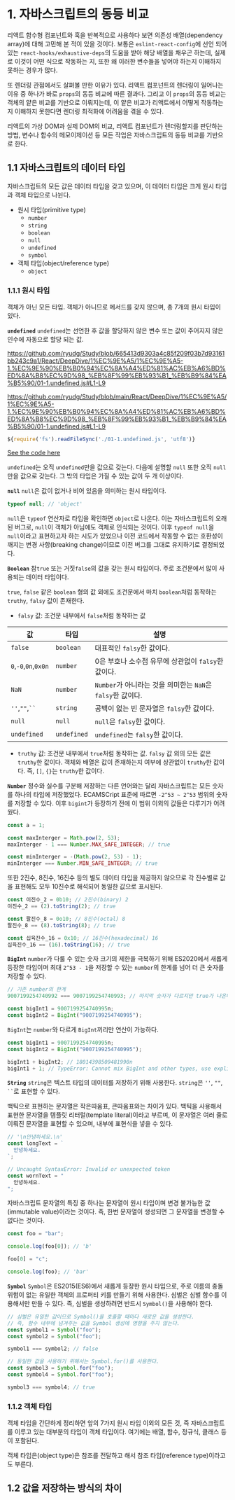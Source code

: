 # 1. 자바스크립트의 동등 비교

리액트 함수형 컴포넌트와 훅을 반복적으로 사용하다 보면 의존성 배열(dependency array)에 대해 고민해 본 적이 있을 것이다.
보통은 `eslint-react-config`에 선언 되어 있는 `react-hooks/exhaustive-deps`의 도움을 받아 해당 배열을 채우곤 하는데, 실제로 이것이 어떤 식으로 작동하는 지, 또한 왜 이러한 변수들을 넣어야 하는지 이해하지 못하는 경우가 많다.

또 렌더링 관점에서도 살펴볼 만한 이유가 있다.
리액트 컴포넌트의 렌더링이 일어나는 이유 중 하나가 바로 `props`의 동등 비교에 따른 결과다. 그리고 이 `props`의 동등 비교는 객체의 얕은 비교를 기반으로 이뤄지는데, 이 얕은 비교가 리액트에서 어떻게 작동하는지 이해하지 못한다면 렌더링 최적화에 어려움을 겪을 수 있다.

리액트의 가상 DOM과 실제 DOM의 비교, 리액트 컴포넌트가 렌더링할지를 판단하는 방법, 변수나 함수의 메모이제이션 등 모든 작업은 자바스크립트의 동등 비교를 기반으로 한다.

## 1.1 자바스크립트의 데이터 타입

자바스크립트의 모든 값은 데이터 타입을 갖고 있으며, 이 데이터 타입은 크게 원시 타입과 객체 타입으로 나뉜다.

- 원시 타입(primitive type)
  - `number`
  - `string`
  - `boolean`
  - `null`
  - `undefined`
  - `symbol`
- 객체 타입(object/reference type)
  - `object`

### 1.1.1 원시 타입

객체가 아닌 모든 타입. 객체가 아니므로 메서드를 갖지 않으며, 총 7개의 원시 타입이 있다.

**`undefined`**
`undefined`는 선언한 후 값을 할당하지 않은 변수 또는 값이 주어지지 않은 인수에 자동으로 할당 되는 값.

https://github.com/ryudg/Study/blob/665413d9303a4c85f209f03b7d93161bb243c9a1/React/DeepDive/1%EC%9E%A5/1%EC%9E%A5-1.%EC%9E%90%EB%B0%94%EC%8A%A4%ED%81%AC%EB%A6%BD%ED%8A%B8%EC%9D%98_%EB%8F%99%EB%93%B1_%EB%B9%84%EA%B5%90/01-1.undefined.js#L1-L9

https://github.com/ryudg/Study/blob/main/React/DeepDive/1%EC%9E%A5/1%EC%9E%A5-1.%EC%9E%90%EB%B0%94%EC%8A%A4%ED%81%AC%EB%A6%BD%ED%8A%B8%EC%9D%98_%EB%8F%99%EB%93%B1_%EB%B9%84%EA%B5%90/01-1.undefined.js#L1-L9

```js
${require('fs').readFileSync('./01-1.undefined.js', 'utf8')}
```

[See the code here](./01-1.undefined.js)

`undefined`는 오직 `undefined`만을 값으로 갖는다.
다음에 설명할 `null` 또한 오직 `null`만을 값으로 갖는다. 그 밖의 타입은 가질 수 있는 값이 두 개 이상이다.

**`null`**
`null`은 값이 없거나 비어 있음을 의미하는 원시 타입이다.

```js
typeof null; // 'object'
```

`null`은 `typeof` 연산자로 타입을 확인하면 `object`로 나온다. 이는 자바스크립트의 오래된 버그로, `null`이 객체가 아님에도 객체로 인식되는 것이다.
이후 `typeof null`을 `null`이라고 표현하고자 하는 시도가 있었으나 이전 코드에서 작동할 수 없는 호환성이 깨지는 변경 사항(breaking change)이므로 이전 버그를 그대로 유지하기로 결정되었다.

**`Boolean`**
참`true` 또는 거짓`false`의 값을 갖는 원시 타입이다. 주로 조건문에서 많이 사용되는 데이터 타입이다.

`true`, `false` 같은 `boolean` 형의 값 외에도 조건문에서 마치 `boolean`처럼 동작하는 `truthy`, `falsy` 값이 존재한다.

- `falsy` 값: 조건문 내부에서 `false`처럼 동작하는 값

| 값                   | 타입        | 설명                                                        |
| -------------------- | ----------- | ----------------------------------------------------------- |
| `false`              | `boolean`   | 대표적인 `falsy`한 값이다.                                  |
| `0`,`-0`,`0n`,`0x0n` | `number`    | 0은 부호나 소수점 유무에 상관없이 `falsy`한 값이다.         |
| `NaN`                | `number`    | `Number`가 아니라는 것을 의미한는 `NaN`은 `falsy`한 값이다. |
| `''`,`""`,` `` `     | `string`    | 공백이 없는 빈 문자열은 `falsy`한 값이다.                   |
| `null`               | `null`      | `null`은 `falsy`한 값이다.                                  |
| `undefined`          | `undefined` | `undefined`는 `falsy`한 값이다.                             |

- `truthy` 값: 조건문 내부에서 `true`처럼 동작하는 값. `falsy` 값 외의 모든 값은 `truthy`한 값이다.
  객체와 배열은 값이 존재하는지 여부에 상관없이 `truthy`한 값이다. 즉, `[]`, `{}`는 `truthy`한 값이다.

**`Number`**
정수와 실수를 구분해 저장하는 다른 언어와는 달리 자바스크립트는 모든 숫자를 하나의 타입에 저장했었다.
ECAMSCript 표준에 따르면 `-2^53 ~ 2^53` 범위의 숫자를 저장할 수 있다. 이후 `bigint`가 등장하기 전에 이 범위 이외의 값들은 다루기가 어려웠다.

```js
const a = 1;

const maxInterger = Math.pow(2, 53);
maxInterger - 1 === Number.MAX_SAFE_INTEGER; // true

const minInterger = -(Math.pow(2, 53) - 1);
minInterger === Number.MIN_SAFE_INTEGER; // true
```

또한 2진수, 8진수, 16진수 등의 별도 데이터 타입을 제공하지 않으므로 각 진수별로 값을 표현해도 모두 10진수로 해석되어 동일한 값으로 표시된다.

```js
const 이진수_2 = 0b10; // 2진수(binary) 2
이진수_2 == (2).toString(2); // true

const 팔진수_8 = 0o10; // 8진수(octal) 8
팔진수_8 == (8).toString(8); // true

const 십육진수_16 = 0x10; // 16진수(hexadecimal) 16
십육진수_16 == (16).toString(16); // true
```

**`BigInt`**
`number`가 다룰 수 있는 숫자 크기의 제한을 극복하기 위해 ES2020에서 새롭게 등장한 타입이며 최대 `2^53 - 1`을 저장할 수 있는 `number`의 한계를 넘어 더 큰 숫자를 저장할 수 있다.

```js
// 기존 number의 한계
9007199254740992 === 9007199254740993; // 마지막 숫자가 다르지만 true가 나온다. 즉, 더 이상 다룰 수 없는 크기의 숫자이기 때문이다.

const bigInt1 = 9007199254740995n;
const bigInt2 = BigInt("9007199254740995");
```

`BigInt`는 `number`와 다르게 `BigInt`끼리만 연산이 가능하다.

```js
const bigInt1 = 9007199254740995n;
const bigInt2 = BigInt("9007199254740995");

bigInt1 + bigInt2; // 18014398509481990n
bigInt1 + 1; // TypeError: Cannot mix BigInt and other types, use explicit conversions
```

**`String`**
`string`은 텍스트 타입의 데이터를 저장하기 위해 사용한다. `string`은 `''`, `""`, ` `` `로 표현할 수 있다.

백틱으로 표현하는 문자열은 작은따옴표, 큰따옴표와는 차이가 있다. 백틱을 사용해서 표현한 문자열을 템플릿 리터럴(template literal)이라고 부르며, 이 문자열은 여러 줄로 이뤄진 문자열을 표현할 수 있으며, 내부에 표현식을 넣을 수 있다.

```js
// '\n안녕하세요.\n'
const longText = `
  안녕하세요.
`;

// Uncaught SyntaxError: Invalid or unexpected token
const wornText = "
  안녕하세요.
";
```

자바스크립트 문자열의 특징 중 하나는 문자열이 원시 타입이며 변경 불가능한 값(immutable value)이라는 것이다. 즉, 한번 문자열이 생성되면 그 문자열을 변경할 수 없다는 것이다.

```js
const foo = "bar";

console.log(foo[0]); // 'b'

foo[0] = "c";

console.log(foo); // 'bar'
```

**`Symbol`**
`Symbol`은 ES2015(ES6)에서 새롭게 등장한 원시 타입으로, 주로 이름의 충돌 위험이 없는 유일한 객체의 프로퍼티 키를 만들기 위해 사용한다.
심벌은 심벌 함수를 이용해서만 만들 수 있다. 즉, 심벌을 생성하려면 반드시 `Symbol()`을 사용해야 한다.

```js
// 심벌은 유일한 값이므로 Symbol()을 호출할 때마다 새로운 값을 생성한다.
// 즉, 함수 내부에 넘겨주는 값을 Symbol 생성에 영향을 주지 않는다.
const symbol1 = Symbol("foo");
const symbol2 = Symbol("foo");

symbol1 === symbol2; // false

// 동일한 값을 사용하기 위해서는 Symbol.for()를 사용한다.
const symbol3 = Symbol.for("foo");
const symbol4 = Symbol.for("foo");

symbol3 === symbol4; // true
```

### 1.1.2 객체 타입

객체 타입을 간단하게 정리하면 앞의 7가지 원시 타입 이외의 모든 것, 즉 자바스크립트를 이루고 있는 대부분의 타입이 객체 타입이다. 여기에는 배열, 함수, 정규식, 클래스 등이 포함된다.

객체 타입은(object type)은 참조를 전달하고 해서 참조 타입(reference type)이라고도 부른다.

## 1.2 값을 저장하는 방식의 차이
